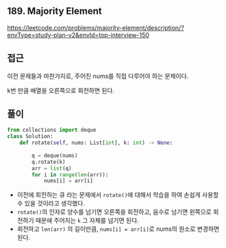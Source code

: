## 189. Majority Element

https://leetcode.com/problems/majority-element/description/?envType=study-plan-v2&envId=top-interview-150

## 접근

이전 문제들과 마찬가지로, 주어진 nums를 직접 다루어야 하는 문제이다.

k번 만큼 배열을 오른쪽으로 회전하면 된다.

## 풀이

``````python
from collections import deque
class Solution:
    def rotate(self, nums: List[int], k: int) -> None:
        
        q = deque(nums)
        q.rotate(k)
        arr = list(q)
        for i in range(len(arr)):
            nums[i] = arr[i]  
``````

- 이전에 회전하는 큐 라는 문제에서 `rotate()`에 대해서 학습을 하여 손쉽게 사용할 수 있을 것이라고 생각했다.
- `rotate()`의 인자로 양수를 넘기면 오른쪽을 회전하고, 음수로 넘기면 왼쪽으로 회전하기 때문에 주어지는 `k` 그 자체를 넘기면 된다.
- 회전하고 `len(arr)` 의 길이만큼, `nums[i] = arr[i]`로 nums의 원소로 변경하면 된다.
